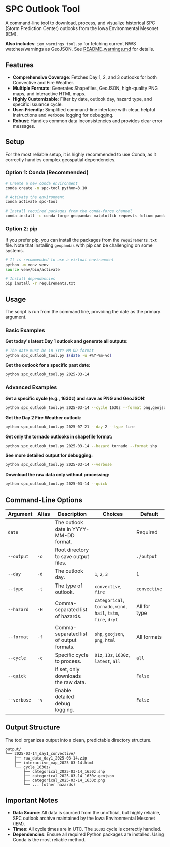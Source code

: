 # SPC Outlook Tool

A command-line tool to download, process, and visualize historical SPC (Storm Prediction Center) outlooks from the Iowa Environmental Mesonet (IEM).

**Also includes**: `iem_warnings_tool.py` for fetching current NWS watches/warnings as GeoJSON. See [README_warnings.md](README_warnings.md) for details.

## Features

- **Comprehensive Coverage**: Fetches Day 1, 2, and 3 outlooks for both Convective and Fire Weather.
- **Multiple Formats**: Generates Shapefiles, GeoJSON, high-quality PNG maps, and interactive HTML maps.
- **Highly Customizable**: Filter by date, outlook day, hazard type, and specific issuance cycle.
- **User-Friendly**: Simplified command-line interface with clear, helpful instructions and verbose logging for debugging.
- **Robust**: Handles common data inconsistencies and provides clear error messages.

## Setup

For the most reliable setup, it is highly recommended to use Conda, as it correctly handles complex geospatial dependencies.

### Option 1: Conda (Recommended)
```bash
# Create a new conda environment
conda create -n spc-tool python=3.10

# Activate the environment
conda activate spc-tool

# Install required packages from the conda-forge channel
conda install -c conda-forge geopandas matplotlib requests folium pandas shapely
```

### Option 2: pip
If you prefer pip, you can install the packages from the `requirements.txt` file. Note that installing `geopandas` with pip can be challenging on some systems.
```bash
# It is recommended to use a virtual environment
python -m venv venv
source venv/bin/activate

# Install dependencies
pip install -r requirements.txt
```

## Usage

The script is run from the command line, providing the date as the primary argument.

### Basic Examples

**Get today's latest Day 1 outlook and generate all outputs:**
```bash
# The date must be in YYYY-MM-DD format
python spc_outlook_tool.py $(date -u +%Y-%m-%d)
```

**Get the outlook for a specific past date:**
```bash
python spc_outlook_tool.py 2025-03-14
```

### Advanced Examples

**Get a specific cycle (e.g., 1630z) and save as PNG and GeoJSON:**
```bash
python spc_outlook_tool.py 2025-03-14 --cycle 1630z --format png,geojson
```

**Get the Day 2 Fire Weather outlook:**
```bash
python spc_outlook_tool.py 2025-07-21 --day 2 --type fire
```

**Get only the tornado outlooks in shapefile format:**
```bash
python spc_outlook_tool.py 2025-03-14 --hazard tornado --format shp
```

**See more detailed output for debugging:**
```bash
python spc_outlook_tool.py 2025-03-14 --verbose
```

**Download the raw data only without processing:**
```bash
python spc_outlook_tool.py 2025-03-14 --quick
```

## Command-Line Options

| Argument | Alias | Description | Choices | Default |
|---|---|---|---|---|
| `date` | | The outlook date in YYYY-MM-DD format. | | Required |
| `--output` | `-o` | Root directory to save output files. | | `./output` |
| `--day` | `-d` | The outlook day. | `1`, `2`, `3` | `1` |
| `--type` | `-t` | The type of outlook. | `convective`, `fire` | `convective` |
| `--hazard` | `-H` | Comma-separated list of hazards. | `categorical`, `tornado`, `wind`, `hail`, `tstm`, `fire`, `dryt` | All for type |
| `--format` | `-f` | Comma-separated list of output formats. | `shp`, `geojson`, `png`, `html` | All formats |
| `--cycle` | `-c` | Specific cycle to process. | `01z`, `13z`, `1630z`, `latest`, `all` | `all` |
| `--quick`| | If set, only downloads the raw data. | | `False` |
| `--verbose`| `-v` | Enable detailed debug logging. | | `False` |


## Output Structure

The tool organizes output into a clean, predictable directory structure.

```
output/
└── 2025-03-14_day1_convective/
    ├── raw_data_day1_2025-03-14.zip
    ├── interactive_map_2025-03-14.html
    └── cycle_1630z/
        ├── categorical_2025-03-14_1630z.shp
        ├── categorical_2025-03-14_1630z.geojson
        ├── categorical_2025-03-14_1630z.png
        └── ... (other hazards)
```

## Important Notes

- **Data Source**: All data is sourced from the unofficial, but highly reliable, SPC outlook archive maintained by the Iowa Environmental Mesonet (IEM).
- **Times**: All cycle times are in UTC. The `1630z` cycle is correctly handled.
- **Dependencies**: Ensure all required Python packages are installed. Using Conda is the most reliable method.
